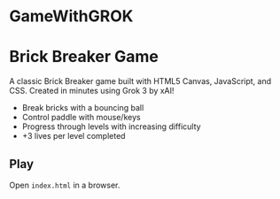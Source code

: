 # GameWithGROK

# Brick Breaker Game

A classic Brick Breaker game built with HTML5 Canvas, JavaScript, and CSS. Created in minutes using Grok 3 by xAI!

- Break bricks with a bouncing ball
- Control paddle with mouse/keys
- Progress through levels with increasing difficulty
- +3 lives per level completed

## Play
Open `index.html` in a browser.
